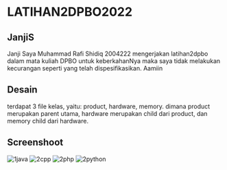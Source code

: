 # LATIHAN2DPBO2022

## JanjiS
Janji Saya Muhammad Rafi Shidiq 2004222 mengerjakan latihan2dpbo dalam mata kuliah DPBO untuk keberkahanNya maka saya tidak melakukan kecurangan seperti yang telah dispesifikasikan. Aamiin

## Desain
terdapat 3 file kelas, yaitu: product, hardware, memory. dimana product merupakan parent utama, hardware merupakan child dari product, dan memory child dari hardware.

## Screenshoot
![1java](https://user-images.githubusercontent.com/96433779/154844047-485a7352-0122-4bb4-ac8c-06c8f1f1fe80.png)
![2cpp](https://user-images.githubusercontent.com/96433779/154844061-6be0bfb9-e33b-49f8-932e-275bda7c1a43.png)
![2php](https://user-images.githubusercontent.com/96433779/154844065-ae150e58-804b-4b6f-bb68-a2ec871c30ac.png)
![2python](https://user-images.githubusercontent.com/96433779/154844066-dab7168f-e592-4922-b24a-5885d34b182d.png)
